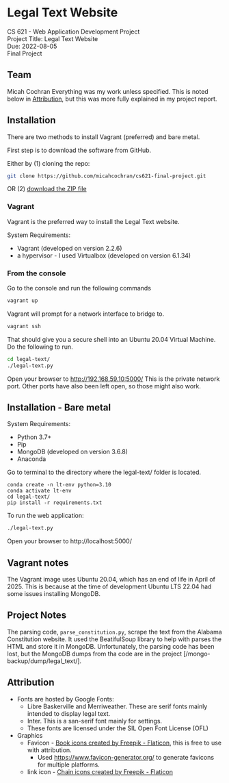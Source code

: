 # Legal Text Website

CS 621 - Web Application Development Project<br>
Project Title: Legal Text Website <br>
Due: 2022-08-05<br>
Final Project<br>


## Team
Micah Cochran
Everything was my work unless specified.  This is noted below in [Attribution](#attribution), but this was more fully explained in my project report.

## Installation
There are two methods to install Vagrant (preferred) and bare metal.

First step is to download the software from GitHub.

Either by (1) cloning the repo:
```bash
git clone https://github.com/micahcochran/cs621-final-project.git
```
OR (2) [download the ZIP file](https://github.com/micahcochran/cs621-final-project/archive/refs/heads/main.zip)

### Vagrant
Vagrant is the preferred way to install the Legal Text website.

System Requirements: 
* Vagrant (developed on version 2.2.6)
* a hypervisor - I used Virtualbox  (developed on version 6.1.34)


### From the console
Go to the console and run the following commands
```bash
vagrant up
```

Vagrant will prompt for a network interface to bridge to.

```bash
vagrant ssh
```

That should give you a secure shell into an Ubuntu 20.04 Virtual Machine. Do the following to run.

```bash
cd legal-text/
./legal-text.py
```

Open your browser to http://192.168.59.10:5000/  This is the private network
port.  Other ports have also been left open, so those might also work.

## Installation - Bare metal

System Requirements:
* Python 3.7+
* Pip
* MongoDB (developed on version 3.6.8)
* Anaconda

Go to terminal to the directory where the legal-text/ folder is located.

```base
conda create -n lt-env python=3.10
conda activate lt-env
cd legal-text/
pip install -r requirements.txt
```

To run the web application:
```bash
./legal-text.py
```

Open your browser to http://localhost:5000/


## Vagrant notes
The Vagrant image uses Ubuntu 20.04, which has an end of life in April of 2025.  This is because at the time of development Ubuntu LTS 22.04 had some issues installing MongoDB.

## Project Notes
The parsing code, `parse_constitution.py`, scrape the text from the Alabama Constitution website.  It used the BeatifulSoup library to help with parses the HTML and store it in MongoDB.  Unfortunately, the parsing code has been lost, but the MongoDB dumps from tha code are in the project [/mongo-backup/dump/legal_text/].

## Attribution
* Fonts are hosted by Google Fonts: 
   * Libre Baskerville and Merriweather. These are serif fonts mainly intended to display legal text.
   * Inter.  This is a san-serif font mainly for settings.
   * These fonts are licensed under the SIL Open Font License (OFL)
* Graphics
   * Favicon - [Book icons created by Freepik - Flaticon](https://www.flaticon.com/free-icon/open-book_167755), this is free to use with attribution.
      * Used https://www.favicon-generator.org/ to generate favicons for multiple platforms.
   * link icon - [Chain icons created by Freepik - Flaticon](https://www.flaticon.com/premium-icon/link_530742)
